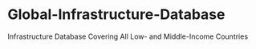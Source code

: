 # Global-Infrastructure-Database
Infrastructure Database Covering All Low- and Middle-Income Countries
